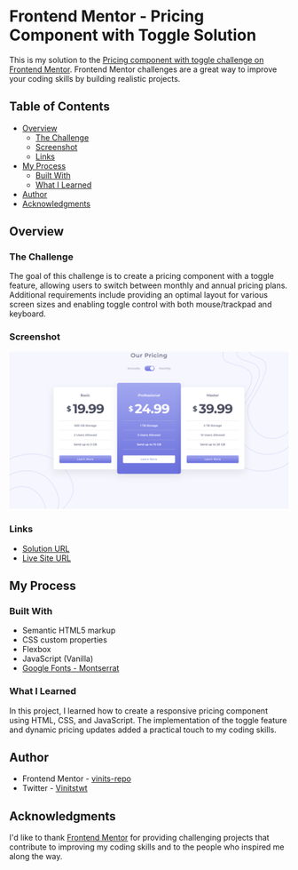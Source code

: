 # Frontend Mentor - Pricing Component with Toggle Solution

This is my solution to the [Pricing component with toggle challenge on Frontend Mentor](https://www.frontendmentor.io/challenges/pricing-component-with-toggle-8vPwRMIC). Frontend Mentor challenges are a great way to improve your coding skills by building realistic projects.

## Table of Contents

- [Overview](#overview)
  - [The Challenge](#the-challenge)
  - [Screenshot](#screenshot)
  - [Links](#links)
- [My Process](#my-process)
  - [Built With](#built-with)
  - [What I Learned](#what-i-learned)
- [Author](#author)
- [Acknowledgments](#acknowledgments)

## Overview

### The Challenge

The goal of this challenge is to create a pricing component with a toggle feature, allowing users to switch between monthly and annual pricing plans. Additional requirements include providing an optimal layout for various screen sizes and enabling toggle control with both mouse/trackpad and keyboard.

### Screenshot

![Pricing Component Screenshot](/Screenshot.png)

### Links

- [Solution URL](https://www.frontendmentor.io/solutions/pricing-component-with-toggle-html-css-js-XJ5stQMtRl)
- [Live Site URL](https://stately-duckanoo-3a6063.netlify.app/)

## My Process

### Built With

- Semantic HTML5 markup
- CSS custom properties
- Flexbox
- JavaScript (Vanilla)
- [Google Fonts - Montserrat](https://fonts.googleapis.com/css2?family=Montserrat:ital,wght@0,100..900;1,100..900&display=swap)

### What I Learned

In this project, I learned how to create a responsive pricing component using HTML, CSS, and JavaScript. The implementation of the toggle feature and dynamic pricing updates added a practical touch to my coding skills.

## Author
- Frontend Mentor - [vinits-repo](https://www.frontendmentor.io/profile/vinits-repo)
- Twitter - [Vinitstwt](https://twitter.com/Vinitstwt)

## Acknowledgments

I'd like to thank [Frontend Mentor](https://www.frontendmentor.io/) for providing challenging projects that contribute to improving my coding skills and to the people who inspired me along the way.
